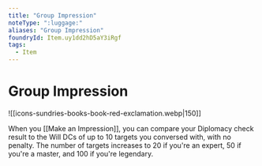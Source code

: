 ```yaml
---
title: "Group Impression"
noteType: ":luggage:"
aliases: "Group Impression"
foundryId: Item.uy1dd2hD5aY3iRgf
tags:
  - Item
---
```


# Group Impression
![[icons-sundries-books-book-red-exclamation.webp|150]]

When you [[Make an Impression]], you can compare your Diplomacy check result to the Will DCs of up to 10 targets you conversed with, with no penalty. The number of targets increases to 20 if you're an expert, 50 if you're a master, and 100 if you're legendary.
